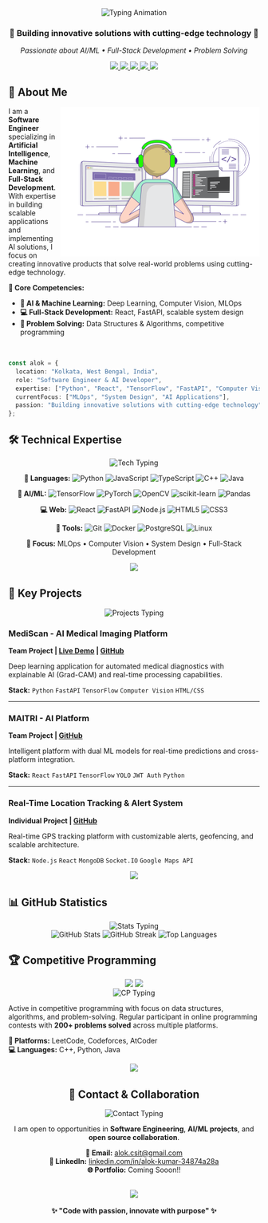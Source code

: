 <div align="center">
  <img src="https://readme-typing-svg.demolab.com?font=JetBrains+Mono&weight=600&size=32&duration=3000&pause=1000&color=2F81F7&center=true&vCenter=true&width=500&lines=Hey+I'm+Alok+Kumar;Software+Engineer;Vibe+Developer" alt="Typing Animation" />
  
  <h3>🚀 Building innovative solutions with cutting-edge technology 🚀</h3>
  <p><em>Passionate about AI/ML • Full-Stack Development • Problem Solving</em></p>
  
  <p>
    <a href="https://www.linkedin.com/in/alok-kumar-34874a28a/">
      <img src="https://img.shields.io/badge/LinkedIn-0A66C2?style=for-the-badge&logo=linkedin&logoColor=white" />
    </a>
    <a href="mailto:alok.csit@gmail.com">
      <img src="https://img.shields.io/badge/Email-EA4335?style=for-the-badge&logo=gmail&logoColor=white" />
    </a>
    <a href="https://leetcode.com/u/alok_devforge/">
      <img src="https://img.shields.io/badge/LeetCode-FFA116?style=for-the-badge&logo=leetcode&logoColor=black" />
    </a>
    <a href="https://alok-devforge.github.io/MediScan/">
      <img src="https://img.shields.io/badge/Portfolio-FF6B6B?style=for-the-badge&logo=github&logoColor=white" />
    </a>
    <a href="https://x.com/alok_devforge">
      <img src="https://img.shields.io/badge/Twitter-000000?style=for-the-badge&logo=x&logoColor=white" />
    </a>
  </p>
</div>

## 💫 About Me

<img align="right" alt="Coding" width="400" src="https://raw.githubusercontent.com/devSouvik/devSouvik/master/gif3.gif">

I am a **Software Engineer** specializing in **Artificial Intelligence**, **Machine Learning**, and **Full-Stack Development**. With expertise in building scalable applications and implementing AI solutions, I focus on creating innovative products that solve real-world problems using cutting-edge technology.

**🎯 Core Competencies:**
- **🤖 AI & Machine Learning:** Deep Learning, Computer Vision, MLOps
- **💻 Full-Stack Development:** React, FastAPI, scalable system design
- **🧠 Problem Solving:** Data Structures & Algorithms, competitive programming

<br clear="both"/>

```typescript
const alok = {
  location: "Kolkata, West Bengal, India",
  role: "Software Engineer & AI Developer",
  expertise: ["Python", "React", "TensorFlow", "FastAPI", "Computer Vision"],
  currentFocus: ["MLOps", "System Design", "AI Applications"],
  passion: "Building innovative solutions with cutting-edge technology"
};
```

## 🛠️ Technical Expertise

<div align="center">
  <img src="https://readme-typing-svg.demolab.com?font=Fira+Code&pause=1000&color=F75C7E&center=true&vCenter=true&width=500&lines=Full-Stack+%2B+AI%2FML+%2B+DevOps" alt="Tech Typing" />
</div>

<div align="center">
  
**🚀 Languages:** ![Python](https://img.shields.io/badge/Python-3776AB?style=flat-square&logo=python&logoColor=white) ![JavaScript](https://img.shields.io/badge/JavaScript-F7DF1E?style=flat-square&logo=javascript&logoColor=black) ![TypeScript](https://img.shields.io/badge/TypeScript-3178C6?style=flat-square&logo=typescript&logoColor=white) ![C++](https://img.shields.io/badge/C++-00599C?style=flat-square&logo=cplusplus&logoColor=white) ![Java](https://img.shields.io/badge/Java-ED8B00?style=flat-square&logo=openjdk&logoColor=white)

**🤖 AI/ML:** ![TensorFlow](https://img.shields.io/badge/TensorFlow-FF6F00?style=flat-square&logo=tensorflow&logoColor=white) ![PyTorch](https://img.shields.io/badge/PyTorch-EE4C2C?style=flat-square&logo=pytorch&logoColor=white) ![OpenCV](https://img.shields.io/badge/OpenCV-5C3EE8?style=flat-square&logo=opencv&logoColor=white) ![scikit-learn](https://img.shields.io/badge/scikit--learn-F7931E?style=flat-square&logo=scikit-learn&logoColor=white) ![Pandas](https://img.shields.io/badge/Pandas-150458?style=flat-square&logo=pandas&logoColor=white)

**💻 Web:** ![React](https://img.shields.io/badge/React-61DAFB?style=flat-square&logo=react&logoColor=black) ![FastAPI](https://img.shields.io/badge/FastAPI-009688?style=flat-square&logo=fastapi&logoColor=white) ![Node.js](https://img.shields.io/badge/Node.js-339933?style=flat-square&logo=nodedotjs&logoColor=white) ![HTML5](https://img.shields.io/badge/HTML5-E34F26?style=flat-square&logo=html5&logoColor=white) ![CSS3](https://img.shields.io/badge/CSS3-1572B6?style=flat-square&logo=css3&logoColor=white)

**🔧 Tools:** ![Git](https://img.shields.io/badge/Git-F05032?style=flat-square&logo=git&logoColor=white) ![Docker](https://img.shields.io/badge/Docker-2496ED?style=flat-square&logo=docker&logoColor=white) ![PostgreSQL](https://img.shields.io/badge/PostgreSQL-336791?style=flat-square&logo=postgresql&logoColor=white) ![Linux](https://img.shields.io/badge/Linux-FCC624?style=flat-square&logo=linux&logoColor=black)

**🎯 Focus:** MLOps • Computer Vision • System Design • Full-Stack Development

</div>

<div align="center">
  <img src="https://user-images.githubusercontent.com/73097560/115834477-dbab4500-a447-11eb-908a-139a6edaec5c.gif">
</div>

## 🌟 Key Projects

<div align="center">
  <img src="https://readme-typing-svg.demolab.com?font=Fira+Code&pause=1000&color=F75C7E&center=true&vCenter=true&width=435&lines=Featured+Projects+%26+Contributions" alt="Projects Typing" />
</div>

### MediScan - AI Medical Imaging Platform
**Team Project | [Live Demo](https://alok-devforge.github.io/MediScan/) | [GitHub](https://github.com/alok-devforge/MediScan)**

Deep learning application for automated medical diagnostics with explainable AI (Grad-CAM) and real-time processing capabilities.

**Stack:** `Python` `FastAPI` `TensorFlow` `Computer Vision` `HTML/CSS`

---

### MAITRI - AI Platform
**Team Project | [GitHub](https://github.com/TechFreak2003/MAITRI)**

Intelligent platform with dual ML models for real-time predictions and cross-platform integration.

**Stack:** `React` `FastAPI` `TensorFlow` `YOLO` `JWT Auth` `Python`

---

### Real-Time Location Tracking & Alert System
**Individual Project | [GitHub](https://github.com/alok-devforge/realtime-location-tracking-and-alert-system)**

Real-time GPS tracking platform with customizable alerts, geofencing, and scalable architecture.

**Stack:** `Node.js` `React` `MongoDB` `Socket.IO` `Google Maps API`

<div align="center">
  <img src="https://user-images.githubusercontent.com/73097560/115834477-dbab4500-a447-11eb-908a-139a6edaec5c.gif">
</div>

## 📊 GitHub Statistics

<div align="center">
  <img src="https://readme-typing-svg.demolab.com?font=Fira+Code&pause=1000&color=36BCF7&center=true&vCenter=true&width=435&lines=Let's+check+out+my+GitHub+stats!" alt="Stats Typing" />
</div>

<div align="center">
  <picture>
    <source 
      srcset="https://github-readme-stats.vercel.app/api?username=alok-devforge&show_icons=true&theme=radical&hide_border=true&count_private=true&include_all_commits=true&custom_title=Alok's%20GitHub%20Stats"
      media="(prefers-color-scheme: dark)"
    />
    <source
      srcset="https://github-readme-stats.vercel.app/api?username=alok-devforge&show_icons=true&theme=default&hide_border=true&count_private=true&include_all_commits=true&custom_title=Alok's%20GitHub%20Stats"
      media="(prefers-color-scheme: light), (prefers-color-scheme: no-preference)"
    />
    <img src="https://github-readme-stats.vercel.app/api?username=alok-devforge&show_icons=true&theme=radical&hide_border=true&count_private=true&include_all_commits=true&custom_title=Alok's%20GitHub%20Stats" alt="GitHub Stats" />
  </picture>
  <picture>
    <source 
      srcset="https://streak-stats.demolab.com/?user=alok-devforge&theme=radical&hide_border=true&stroke=FF6B6B&ring=FF6B6B&fire=FF6B6B&currStreakLabel=FF6B6B"
      media="(prefers-color-scheme: dark)"
    />
    <source
      srcset="https://streak-stats.demolab.com/?user=alok-devforge&theme=default&hide_border=true&stroke=0969DA&ring=0969DA&fire=FF6B6B&currStreakLabel=0969DA"
      media="(prefers-color-scheme: light), (prefers-color-scheme: no-preference)"
    />
    <img src="https://streak-stats.demolab.com/?user=alok-devforge&theme=radical&hide_border=true&stroke=FF6B6B&ring=FF6B6B&fire=FF6B6B&currStreakLabel=FF6B6B" alt="GitHub Streak" />
  </picture>
  <picture>
    <source 
      srcset="https://github-readme-stats.vercel.app/api/top-langs/?username=alok-devforge&layout=compact&theme=radical&hide_border=true&langs_count=10&card_width=445"
      media="(prefers-color-scheme: dark)"
    />
    <source
      srcset="https://github-readme-stats.vercel.app/api/top-langs/?username=alok-devforge&layout=compact&theme=default&hide_border=true&langs_count=10&card_width=445"
      media="(prefers-color-scheme: light), (prefers-color-scheme: no-preference)"
    />
    <img src="https://github-readme-stats.vercel.app/api/top-langs/?username=alok-devforge&layout=compact&theme=radical&hide_border=true&langs_count=10&card_width=445" alt="Top Languages" />
  </picture>
</div>

## 🏆 Competitive Programming

<div align="center">
  <img src="https://img.shields.io/badge/Problems_Solved-200+-FF6B6B?style=for-the-badge&logo=leetcode&logoColor=white" />
  <img src="https://img.shields.io/badge/Languages-C++,_Python,_Java-FFD700?style=for-the-badge&logo=code&logoColor=black" />
  <br/>
  <img src="https://readme-typing-svg.demolab.com?font=Fira+Code&pause=1000&color=FF6B6B&center=true&vCenter=true&width=600&lines=Solving+problems+one+algorithm+at+a+time!;Always+learning+and+improving!" alt="CP Typing" />
</div>

Active in competitive programming with focus on data structures, algorithms, and problem-solving. Regular participant in online programming contests with **200+ problems solved** across multiple platforms.

**🏅 Platforms:** LeetCode, Codeforces, AtCoder  
**💻 Languages:** C++, Python, Java

<div align="center">
  <img src="https://user-images.githubusercontent.com/73097560/115834477-dbab4500-a447-11eb-908a-139a6edaec5c.gif">
</div>

<div align="center">
  
## 🤝 Contact & Collaboration

<img src="https://readme-typing-svg.demolab.com?font=Fira+Code&pause=1000&color=36BCF7&center=true&vCenter=true&width=500&lines=Let's+connect+and+build+something+amazing!;Open+to+new+opportunities!" alt="Contact Typing" />

I am open to opportunities in **Software Engineering**, **AI/ML projects**, and **open source collaboration**.

**📧 Email:** [alok.csit@gmail.com](mailto:alok.csit@gmail.com)  
**💼 LinkedIn:** [linkedin.com/in/alok-kumar-34874a28a](https://www.linkedin.com/in/alok-kumar-34874a28a/)  
**🌐 Portfolio:** Coming Sooon!!

<br/>

<img src="https://komarev.com/ghpvc/?username=alok-devforge&color=blueviolet&style=for-the-badge&label=Profile+Views" />

**✨ "Code with passion, innovate with purpose" ✨**

</div>
